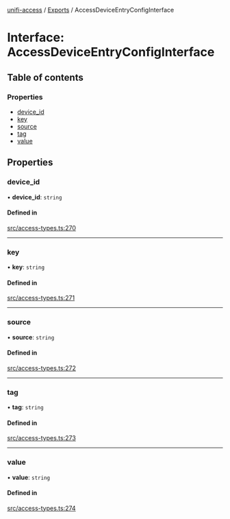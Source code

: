 [unifi-access](../README.md) / [Exports](../modules.md) / AccessDeviceEntryConfigInterface

# Interface: AccessDeviceEntryConfigInterface

## Table of contents

### Properties

- [device\_id](AccessDeviceEntryConfigInterface.md#device_id)
- [key](AccessDeviceEntryConfigInterface.md#key)
- [source](AccessDeviceEntryConfigInterface.md#source)
- [tag](AccessDeviceEntryConfigInterface.md#tag)
- [value](AccessDeviceEntryConfigInterface.md#value)

## Properties

### device\_id

• **device\_id**: `string`

#### Defined in

[src/access-types.ts:270](https://github.com/hjdhjd/unifi-access/blob/ea613dd/src/access-types.ts#L270)

___

### key

• **key**: `string`

#### Defined in

[src/access-types.ts:271](https://github.com/hjdhjd/unifi-access/blob/ea613dd/src/access-types.ts#L271)

___

### source

• **source**: `string`

#### Defined in

[src/access-types.ts:272](https://github.com/hjdhjd/unifi-access/blob/ea613dd/src/access-types.ts#L272)

___

### tag

• **tag**: `string`

#### Defined in

[src/access-types.ts:273](https://github.com/hjdhjd/unifi-access/blob/ea613dd/src/access-types.ts#L273)

___

### value

• **value**: `string`

#### Defined in

[src/access-types.ts:274](https://github.com/hjdhjd/unifi-access/blob/ea613dd/src/access-types.ts#L274)
